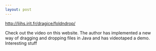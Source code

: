 ```yaml
---
layout: post
---
```

<http://liihs.irit.fr/dragice/foldndrop/>

Check out the video on this website.  The author has implemented a new way of dragging and dropping files in Java and has videotaped a demo.  Interesting stuff

